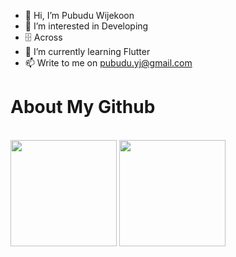 - 👋 Hi, I’m Pubudu Wijekoon
- 👀 I’m interested in Developing
- 🗄️ <a src="www.jp-across.com">Across</a>
- 🌱 I’m currently learning Flutter
- 📫 Write to me on pubudu.yj@gmail.com

# About My Github  
<br/> 
<div align="left">
<img height='170' src="https://github-readme-stats.vercel.app/api/top-langs/?username=pubudu-wijekoon&hide_progress=true&theme=great-gatsby&border_radius=8" align="center" />
<img height='170' src="https://streak-stats.demolab.com?user=pubudu-wijekoon&theme=great-gatsby&border_radius=8&date_format=M%20j%5B%2C%20Y%5D" align="center" />
</div> 

<!---
pubudu-wijekoon/pubudu-wijekoon is a ✨ special ✨ repository because its `README.md` (this file) appears on your GitHub profile.
You can click the Preview link to take a look at your changes.
--->
